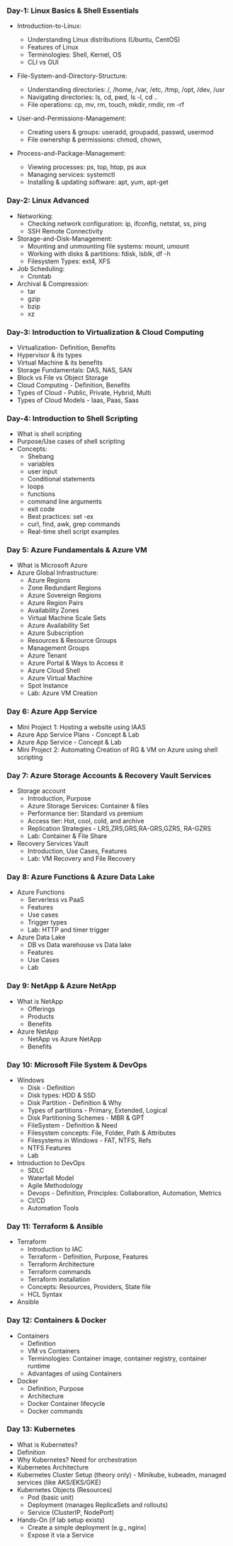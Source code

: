### Day-1: Linux Basics & Shell Essentials
* Introduction-to-Linux:
    * Understanding Linux distributions (Ubuntu, CentOS)
    * Features of Linux
    * Terminologies: Shell, Kernel, OS
    * CLI vs GUI

* File-System-and-Directory-Structure:
    * Understanding directories: /, /home, /var, /etc, /tmp, /opt, /dev, /usr
    * Navigating directories: ls, cd, pwd, ls -l, cd ..
    * File operations: cp, mv, rm, touch, mkdir, rmdir, rm -rf

* User-and-Permissions-Management:
    * Creating users & groups: useradd, groupadd, passwd, usermod
    * File ownership & permissions: chmod, chown,
      
* Process-and-Package-Management:
    * Viewing processes: ps, top, htop, ps aux
    * Managing services: systemctl
    * Installing & updating software: apt, yum, apt-get

### Day-2: Linux Advanced 

* Networking:
    * Checking network configuration: ip, ifconfig, netstat, ss, ping
    * SSH Remote Connectivity
* Storage-and-Disk-Management:
    * Mounting and unmounting file systems: mount, umount
    * Working with disks & partitions: fdisk, lsblk, df -h
    * Filesystem Types: ext4, XFS
* Job Scheduling:
     * Crontab
* Archival & Compression:
     * tar
     * gzip
     * bzip
     * xz
### Day-3: Introduction to Virtualization & Cloud Computing

* Virtualization- Definition, Benefits
* Hypervisor & its types
* Virtual Machine & its benefits
* Storage Fundamentals: DAS, NAS, SAN
* Block vs File vs Object Storage
* Cloud Computing - Definition, Benefits
* Types of Cloud - Public, Private, Hybrid, Multi
* Types of Cloud Models - Iaas, Paas, Saas

### Day-4: Introduction to Shell Scripting

* What is shell scripting
* Purpose/Use cases of shell scripting
* Concepts:
   * Shebang
   * variables
   * user input
   * Conditional statements
   * loops
   * functions
   * command line arguments
   * exit code
   * Best practices: set -ex
   * curl, find, awk, grep commands
   * Real-time shell script examples
 
### Day 5: Azure Fundamentals & Azure VM
   * What is Microsoft Azure
   * Azure Global Infrastructure:
        * Azure Regions
        * Zone Redundant Regions
        * Azure Sovereign Regions
        * Azure Region Pairs
        * Availability Zones
        * Virtual Machine Scale Sets
        * Azure Availability Set
        * Azure Subscription
        * Resources & Resource Groups
        * Management Groups
        * Azure Tenant
        * Azure Portal & Ways to Access it
        * Azure Cloud Shell
        * Azure Virtual Machine
        * Spot Instance
        * Lab: Azure VM Creation
### Day 6: Azure App Service
   * Mini Project 1: Hosting a website using IAAS
   * Azure App Service Plans - Concept & Lab
   * Azure App Service - Concept & Lab 
   * Mini Project 2: Automating Creation of RG & VM on Azure using shell scripting
### Day 7: Azure Storage Accounts & Recovery Vault Services
  * Storage account
     * Introduction, Purpose
     * Azure Storage Services: Container & files
     * Performance tier: Standard vs premium
     * Access tier: Hot, cool, cold, and archive
     * Replication Strategies - LRS,ZRS,GRS,RA-GRS,GZRS, RA-GZRS
     * Lab: Container & File Share
  * Recovery Services Vault
     * Introduction, Use Cases, Features
     * Lab: VM Recovery and File Recovery
### Day 8: Azure Functions & Azure Data Lake
   * Azure Functions
      * Serverless vs PaaS
      * Features
      * Use cases
      * Trigger types
      * Lab: HTTP and timer trigger
   * Azure Data Lake
      * DB vs Data warehouse vs Data lake
      * Features
      * Use Cases
      * Lab
### Day 9: NetApp & Azure NetApp
   * What is NetApp
      * Offerings
      * Products
      * Benefits
   * Azure NetApp
      * NetApp vs Azure NetApp
      * Benefits
### Day 10: Microsoft File System & DevOps
   * Windows
      * Disk - Definition
      * Disk types: HDD & SSD
      * Disk Partition - Definition & Why
      * Types of partitions - Primary, Extended, Logical
      * Disk Partitioning Schemes - MBR & GPT
      * FileSystem - Definition & Need
      * Filesystem concepts: File, Folder, Path & Attributes
      * Filesystems in Windows - FAT, NTFS, Refs
      * NTFS Features
      * Lab
   * Introduction to DevOps
      * SDLC
      * Waterfall Model
      * Agile Methodology
      * Devops - Definition, Principles: Collaboration, Automation, Metrics
      * CI/CD
      * Automation Tools

### Day 11: Terraform & Ansible
  * Terraform
      * Introduction to IAC
      * Terraform - Definition, Purpose, Features
      * Terraform Architecture
      * Terraform commands
      * Terraform installation
      * Concepts: Resources, Providers, State file
      * HCL Syntax
  * Ansible
### Day 12: Containers & Docker
  * Containers
     * Definition
     * VM vs Containers
     * Terminologies: Container image, container registry, container runtime
     * Advantages of using Containers
  * Docker
     * Definition, Purpose
     * Architecture
     * Docker Container lifecycle
     * Docker commands
       
### Day 13: Kubernetes
   * What is Kubernetes?
   * Definition
   * Why Kubernetes? Need for orchestration
   * Kubernetes Architecture
   * Kubernetes Cluster Setup (theory only) - Minikube, kubeadm, managed services (like AKS/EKS/GKE)
   * Kubernetes Objects (Resources)
      * Pod (basic unit)
      * Deployment (manages ReplicaSets and rollouts)
      * Service (ClusterIP, NodePort)
   * Hands-On (if lab setup exists)
      * Create a simple deployment (e.g., nginx)
      * Expose it via a Service


